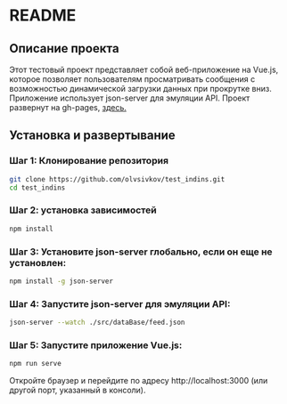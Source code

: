 # README

## Описание проекта

Этот тестовый проект представляет собой веб-приложение на Vue.js, которое позволяет пользователям просматривать сообщения с возможностью динамической загрузки данных при прокрутке вниз. Приложение использует json-server для эмуляции API.
Проект развернут на gh-pages, [здесь.](https://olvsivkov.github.io/test_indins/)


## Установка и развертывание

### Шаг 1: Клонирование репозитория

```bash
git clone https://github.com/olvsivkov/test_indins.git
cd test_indins

```
### Шаг 2: установка зависимостей

```bash
npm install

```
### Шаг 3: Установите json-server глобально, если он еще не установлен:

```bash
npm install -g json-server

```
### Шаг 4: Запустите json-server для эмуляции API:

```bash
json-server --watch ./src/dataBase/feed.json

```
### Шаг 5: Запустите приложение Vue.js:

```bash
npm run serve

```

Откройте браузер и перейдите по адресу http://localhost:3000 (или другой порт, указанный в консоли).